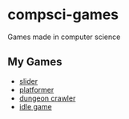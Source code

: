 # compsci-games
Games made in computer science

## My Games
* [slider](https://catrinaisahuman.github.io/compsci-games/slider)
* [platformer](https://catrinaisahuman.github.io/compsci-games/platformer)
* [dungeon crawler](https://catrinaisahuman.github.io/compsci-games/dungeonCrawler)
* [idle game](https://catrinaisahuman.github.io/compsci-games/idleGame)


